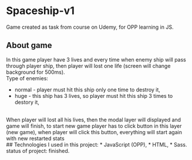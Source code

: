 # Spaceship-v1
Game created as task from course on Udemy, for OPP learning in JS.
<br/>
## About game
In this game player have 3 lives and every time when enemy ship will pass through player ship, then player will lost one life (screen will change background for 500ms).
<br/>
Type of enemies:
* normal - player must hit this ship only one time to destroy it,
* huge - this ship has 3 lives, so player must hit this ship 3 times to destory it,
<br/>
When player will lost all his lives, then the modal layer will displayed and game will finish, to start new game player has to click button in this layer (new game), when player will click this button, everything will start again with new restarted stats
<br/>
## Technologies
I used in this project:
* JavaScript (OPP),
* HTML,
* Sass.
<br/>
status of project: finished.

